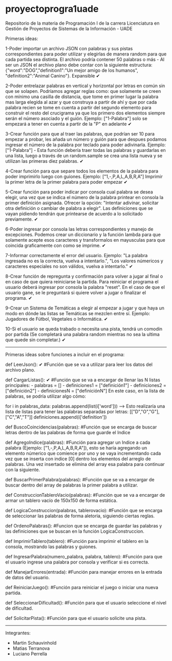 # proyectoprogra1uade

Repositorio de la materia de Programación I de la carrera Licenciatura en Gestión de Proyectos de Sistemas de la Información - UADE

Primeras ideas:

1-Poder importar un archivo JSON con palabras y sus pistas correspondientes para poder utilizar y elegirlas de manera random para que cada partida sea distinta. El archivo podría contener 50 palabras o más - Al ser un JSON el archivo plano debe contar con la siguiente estructura: {"word":"DOG","definition1":"Un mejor amigo de los humanos", "definition2":"Animal Canino"}. Expansible ✔

2-Poder entrelazar palabras en vertical y horizontal por letras en común sin que se solapen. Podríamos agregar reglas como: que solamente se creen con mínimo una casilla de distancia, que tome en primer lugar la palabra mas larga elegida al azar y que construya a partir de ahí y que por cada palabra recien se tome en cuenta a partir del segundo elemento para construir el resto del crucigrama ya que los primero dos elementos siempre serán el número asociado y el guión. Ejemplo: ["1-Palabra"] solo se empezará a tener en cuenta a partir de la "P" en adelante ✔

3-Crear función para que al traer las palabras, que podrían ser 10 para empezar a probar, les añada un número y guión para que despues podamos ingresar el número de la palabra por teclado para poder adivinarla. Ejemplo: ["1-Palabra"] - Esta función debería traer todas las palabras y guardarlas en una lista, luego a través de un random.sample se crea una lista nueva y se utilizan las primeras diez palabras. ✔

4-Crear función para que separe todos los elementos de la palabra para poder imprimirlo luego con guiones. Ejemplo: ["1,-,P,A,L,A,B,R,A"]
Imprimir la primer letra de la primer palabra para poder empezar ✔

5-Crear función para poder indicar por consola cual palabra se desea elegir, una vez que se indica el número de la palabra printear en consola la primer definición asignada. Ofrecer la opción: "Intentar adivinar, solicitar otra definición o cambiar de palabra a elegir". Las definiciones que se vayan pidiendo tendrán que printearse de acuerdo a lo solicitado previamente. ✔

6-Poder ingresar por consola las letras correspondientes y manejo de excepciones. Podemos crear un diccionario y la función lambda para que solamente acepte esos caracteres y transformalos en mayusculas para que coincida graficamente con como se imprime. ✔

7-Informar correctamente el error del usuario. Ejemplo: "La palabra ingresada no es la correcta, vuelva a intentarlo.", "Los valores númericos y caracteres especiales no son válidos, vuelva a intentarlo." ✔

8-Crear función de repregunta y confirmación para volver a jugar al final o en caso de que quiera reiniciarse la partida. Para reiniciar el programa el usuario deberá ingresar por consola la palabra "reset". En el caso de que el usuario gane, se le preguntará si quiere volver a jugar o finalizar el programa. ✔

9-Crear un Sistema de Temáticas a elegir al empezar a jugar y que haya un modo en dónde las listas se Temáticas se mezclen entre sí.
Ejemplo: Jugadores de Fútbol, Vegetales o Informática. ✔

10-Si el usuario se queda trabado o necesita una pista, tendrá un comodin por partida (Se completará una palabra random mientras no sea la ultima que quede sin completar.) ✔

---

Primeras ideas sobre funciones a incluir en el programa:

def LeerJson(): ✔
#Función que se va a utilizar para leer los datos del archivo plano.

def CargarListas(): ✔
#Función que se va a encargar de llenar las N listas principales: - palabras = [] - definiciones1 = ["definición1"] - definiciones2 = ["definición2"] - definicionesN = ["definiciónN"]
En este caso, en la lista de palabras, se podría utilizar algo cómo:

for i in palabras_data:
palabras.append(list(i['word'])) --> Esto realizaría una lista de listas para tener las palabras separadas por letras: [["D","O","G"], ["C","A","T"]]
definiciones.append(i['definition'])

def BuscoCoincidencias(palabras):
#Función que se encarga de buscar letras dentro de las palabras de forma que guarde el Indice

def AgregoIndice(palabras):
#Función para agregar un Indice a cada palabra (Ejemplo: ["1,-,P,A,L,A,B,R,A"]), esto se haría agregando un elemento númerico que comience por uno y se vaya incrementando cada vez que se inserta con indice [0] dentro los elementos del arreglo de palabras. Una vez insertado se elimina del array esa palabra para continuar con la siguiente.

def BuscarPrimerPalabra(palabras):
#Función que se va a encargar de buscar dentro del array de palabras la primer palabra a utilizar.

def ConstruccionTableroVacio(palabras):
#Función que se va a encargar de armar un tablero vacío de 150x150 de forma estática.

def LogicaConstruccion(palabras, tablerovacio):
#Función que se encarga de seleccionar las palabras de forma aletoria, siguiendo ciertas reglas.

def OrdenoPalabras():
#Funcion que se encarga de guardar las palabras y las definiciones que se buscan en la función LogicaConstruccion.

def ImprimirTablero(tablero):
#Función para imprimir el tablero en la consola, mostrando las palabras y guiones.

def IngresarPalabra(numero_palabra, palabra, tablero):
#Función para que el usuario ingrese una palabra por consola y verificar si es correcta.

def ManejarErrores(entrada):
#Función para manejar errores en la entrada de datos del usuario.

def ReiniciarJuego():
#Función para reiniciar el juego o iniciar una nueva partida.

def SeleccionarDificultad():
#Función para que el usuario seleccione el nivel de dificultad.

def SolicitarPista():
#Función para que el usuario solicite una pista.

---

Integrantes:

- Martin Schauvinhold
- Matias Terranova
- Luciano Perrella
